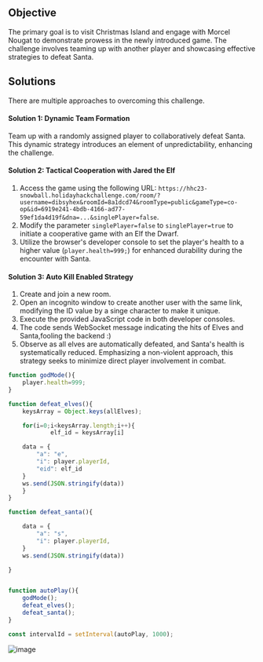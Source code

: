 ## Objective

The primary goal is to visit Christmas Island and engage with Morcel Nougat to demonstrate prowess in the newly introduced game. The challenge involves teaming up with another player and showcasing effective strategies to defeat Santa.

## Solutions

There are multiple approaches to overcoming this challenge.

#### Solution 1: Dynamic Team Formation

Team up with a randomly assigned player to collaboratively defeat Santa. This dynamic strategy introduces an element of unpredictability, enhancing the challenge.

#### Solution 2: Tactical Cooperation with Jared the Elf

1. Access the game using the following URL: `https://hhc23-snowball.holidayhackchallenge.com/room/?username=dibsyhex&roomId=8a1dcd74&roomType=public&gameType=co-op&id=6919e241-4bdb-4166-ad77-59ef1da4d19f&dna=...&singlePlayer=false`.
2. Modify the parameter `singlePlayer=false` to `singlePlayer=true` to initiate a cooperative game with an Elf the Dwarf.
3. Utilize the browser's developer console to set the player's health to a higher value (`player.health=999;`) for enhanced durability during the encounter with Santa.

#### Solution 3: Auto Kill Enabled Strategy

1. Create and join a new room.
2. Open an incognito window to create another user with the same link, modifying the ID value by a singe character to make it unique.
3. Execute the provided JavaScript code in both developer consoles.
4. The code sends WebSocket message indicating the hits of Elves and Santa,fooling the backend :) 
5. Observe as all elves are automatically defeated, and Santa's health is systematically reduced. Emphasizing a non-violent approach, this strategy seeks to minimize direct player involvement in combat.

```Javascript
function godMode(){
	player.health=999;
}

function defeat_elves(){
	keysArray = Object.keys(allElves);

	for(i=0;i<keysArray.length;i++){
    		elf_id = keysArray[i]

	data = {
		"a": "e",
		"i": player.playerId,
		"eid": elf_id
	}
	ws.send(JSON.stringify(data))
	}
}

function defeat_santa(){

	data = {
		"a": "s",
		"i": player.playerId,
	}
	ws.send(JSON.stringify(data))

}


function autoPlay(){
	godMode();
	defeat_elves();
	defeat_santa();
}

const intervalId = setInterval(autoPlay, 1000);
```

![image](https://github.com/dibsy/sans-holiday-hack-2023/assets/1623243/ee9a8e1f-be71-4efa-9a7f-319cec7900dd)
